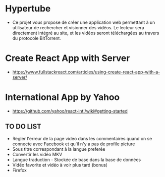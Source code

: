 # Hypertube
* Ce projet vous propose de créer une application web permettant à un utilisateur de rechercher et visionner des vidéos. Le lecteur sera directement intégré au site, et les vidéos seront téléchargées au travers du protocole BitTorrent.

# Create React App with Server
* https://www.fullstackreact.com/articles/using-create-react-app-with-a-server/

# International App by Yahoo
* https://github.com/yahoo/react-intl/wiki#getting-started 

## TO DO LIST
* Regler l'erreur de la page video dans les commentaires quand on se connecte avec Facebook et qu'il n'y a pas de profile picture
* Sous titre correspondant à la langue preferée 
* Convertir les vidéo MKV
* Langue traduction - Stockée de base dans la base de données 
* Vidéo favorite et vidéo à voir plus tard (bonus)
* Firefox